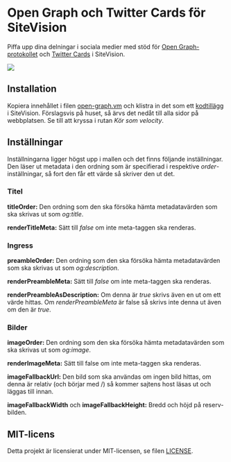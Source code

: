 # Open Graph och Twitter Cards för SiteVision

Piffa upp dina delningar i sociala medier med stöd för [Open Graph-protokollet][og] och [Twitter Cards][tc] i SiteVision.

![][beforeafter]

## Installation

Kopiera innehållet i filen [open-graph.vm][template] och klistra in det som ett [kodtillägg][codesnippet] i SiteVision. Förslagsvis på huset, så ärvs det nedåt till alla sidor på webbplatsen. Se till att kryssa i rutan *Kör som velocity*.

## Inställningar

Inställningarna ligger högst upp i mallen och det finns följande inställningar. Den läser ut metadata i den ordning som är specifierad i respektive _order_-inställningar, så fort den får ett värde så skriver den ut det.

### Titel

**titleOrder:** Den ordning som den ska försöka hämta metadatavärden som ska skrivas ut som _og:title_.

**renderTitleMeta:** Sätt till _false_ om inte meta-taggen ska renderas.

### Ingress

**preambleOrder:** Den ordning som den ska försöka hämta metadatavärden som ska skrivas ut som _og:description_.

**renderPreambleMeta:** Sätt till _false_ om inte meta-taggen ska renderas.

**renderPreambleAsDescription:** Om denna är _true_ skrivs även en <meta name="description"> ut om ett värde hittas. Om _renderPreambleMeta_ är false så skrivs inte denna ut även om den är _true_.

### Bilder

**imageOrder:** Den ordning som den ska försöka hämta metadatavärden som ska skrivas ut som _og:image_.

**renderImageMeta:** Sätt till false om inte meta-taggen ska renderas.

**imageFallbackUrl:** Den bild som ska användas om ingen bild hittas, om denna är relativ (och börjar med /) så kommer sajtens host läsas ut och läggas till innan.

**imageFallbackWidth** och **imageFallbackHeight:** Bredd och höjd på reserv-bilden.

## MIT-licens

Detta projekt är licensierat under MIT-licensen, se filen [LICENSE][license].

[og]: http://ogp.me
[tc]: https://developer.twitter.com/en/docs/tweets/optimize-with-cards/overview/abouts-cards
[template]: open-graph.vm
[codesnippet]: https://help.sitevision.se/SiteVision_4_0/codeSnippetHelp.html
[license]: LICENSE
[beforeafter]: docs/before-and-after.png
